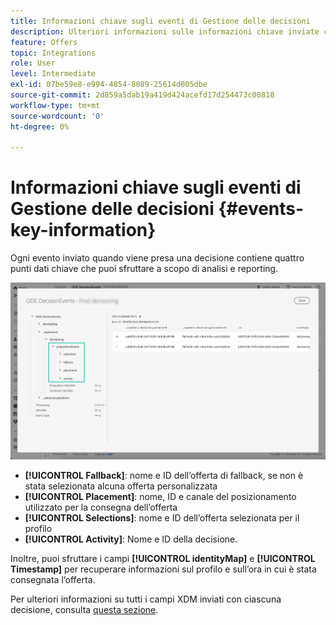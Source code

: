 ```yaml
---
title: Informazioni chiave sugli eventi di Gestione delle decisioni
description: Ulteriori informazioni sulle informazioni chiave inviate con ogni evento di gestione delle decisioni.
feature: Offers
topic: Integrations
role: User
level: Intermediate
exl-id: 07be59e8-e994-4854-8089-25614d005dbe
source-git-commit: 2d859a5dab19a419d424acefd17d254473c00818
workflow-type: tm+mt
source-wordcount: '0'
ht-degree: 0%

---
```


# Informazioni chiave sugli eventi di Gestione delle decisioni {#events-key-information}

Ogni evento inviato quando viene presa una decisione contiene quattro punti dati chiave che puoi sfruttare a scopo di analisi e reporting.

![](../../assets/events-dataset-preview.png)

* **[!UICONTROL Fallback]**: nome e ID dell’offerta di fallback, se non è stata selezionata alcuna offerta personalizzata
* **[!UICONTROL Placement]**: nome, ID e canale del posizionamento utilizzato per la consegna dell’offerta
* **[!UICONTROL Selections]**: nome e ID dell’offerta selezionata per il profilo
* **[!UICONTROL Activity]**: Nome e ID della decisione.

Inoltre, puoi sfruttare i campi **[!UICONTROL identityMap]** e **[!UICONTROL Timestamp]** per recuperare informazioni sul profilo e sull’ora in cui è stata consegnata l’offerta.

Per ulteriori informazioni su tutti i campi XDM inviati con ciascuna decisione, consulta [questa sezione](xdm-fields.md).
